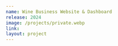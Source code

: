 ```yaml
---
name: Wine Business Website & Dashboard
release: 2024
image: /projects/private.webp
link:
layout: project
---
```


